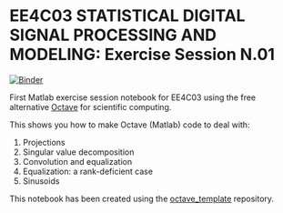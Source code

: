 # EE4C03 STATISTICAL DIGITAL SIGNAL PROCESSING AND MODELING: Exercise Session N.01

[![Binder](https://mybinder.org/badge.svg)](https://github.com/MCoutino/EE4C03_MatlabEx_Session_One/blob/master/index.ipynb)

First Matlab exercise session notebook for EE4C03 using the free alternative [Octave](https://www.gnu.org/software/octave/) for scientific computing.

This shows you how to make Octave (Matlab) code to deal with:
1. Projections
2. Singular value decomposition
3. Convolution and equalization
4. Equalization: a rank-deficient case
5. Sinusoids

This notebook has been created using the [octave_template](https://github.com/Calysto/octave_kernel) repository.

